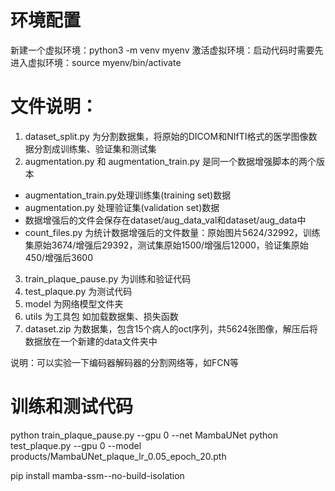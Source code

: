 # 环境配置

新建一个虚拟环境：python3 -m venv myenv
激活虚拟环境：启动代码时需要先进入虚拟环境：source myenv/bin/activate

# 文件说明：

1. dataset_split.py 为分割数据集，将原始的DICOM和NIfTI格式的医学图像数据分割成训练集、验证集和测试集
2. augmentation.py 和 augmentation_train.py 是同一个数据增强脚本的两个版本

- augmentation_train.py处理训练集(training set)数据
- augmentation.py 处理验证集(validation set)数据
- 数据增强后的文件会保存在dataset/aug_data_val和dataset/aug_data中
- count_files.py 为统计数据增强后的文件数量：原始图片5624/32992，训练集原始3674/增强后29392，测试集原始1500/增强后12000，验证集原始450/增强后3600

3. train_plaque_pause.py 为训练和验证代码
4. test_plaque.py 为测试代码
5. model 为网络模型文件夹
6. utils 为工具包 如加载数据集、损失函数
7. dataset.zip 为数据集，包含15个病人的oct序列，共5624张图像，解压后将数据放在一个新建的data文件夹中

说明：可以实验一下编码器解码器的分割网络等，如FCN等

# 训练和测试代码

python train_plaque_pause.py --gpu 0 --net MambaUNet
python test_plaque.py --gpu 0 --model products/MambaUNet_plaque_lr_0.05_epoch_20.pth

pip install mamba-ssm--no-build-isolation
